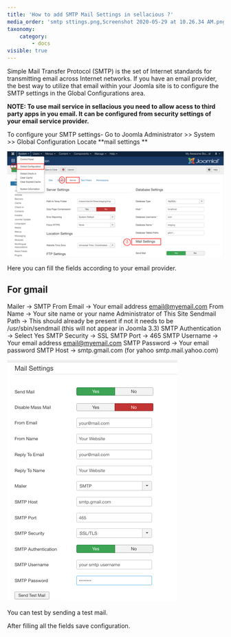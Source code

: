 ```yaml
---
title: 'How to add SMTP Mail Settings in sellacious ?'
media_order: 'smtp sttings.png,Screenshot 2020-05-29 at 10.26.34 AM.png'
taxonomy:
    category:
        - docs
visible: true
---
```


Simple Mail Transfer Protocol (SMTP) is the set of Internet standards for transmitting email across Internet networks. If you have an email provider, the best way to utilize that email within your Joomla site is to configure the SMTP settings in the Global Configurations area.

**NOTE: To use mail service in sellacious you need to allow acess to third party apps in you email. It can be configured from security settings of your email service provider.**

To configure your SMTP settings-
Go to Joomla Administrator >> System >> Global Configuration
Locate **mail settings **

![](Screenshot%202020-05-29%20at%2010.26.34%20AM.png)

Here you can fill the fields according to your email provider.

## **For gmail**

Mailer → SMTP
From Email → Your email address email@myemail.com
From Name → Your site name or your name Administrator of This Site
Sendmail Path → This should already be present if not it needs to be /usr/sbin/sendmail (this will not appear in Joomla 3.3)
SMTP Authentication → Select Yes
SMTP Security → SSL
SMTP Port → 465
SMTP Username → Your email address email@myemail.com
SMTP Password → Your email password
SMTP Host → smtp.gmail.com (for yahoo smtp.mail.yahoo.com)

![](smtp%20sttings.png)

You can test by sending a test mail.

After filling all the fields save configuration.


